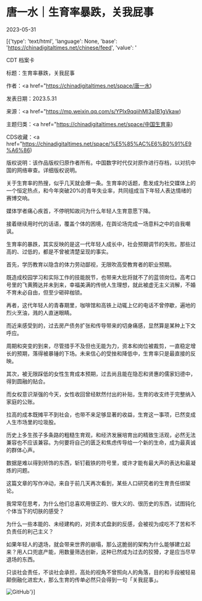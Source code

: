 # 唐一水｜生育率暴跌，关我屁事

2023-05-31

[{'type': 'text/html', 'language': None, 'base': 'https://chinadigitaltimes.net/chinese/feed', 'value': '

CDT 档案卡

标题：生育率暴跌，关我屁事

作者：<a href="https://chinadigitaltimes.net/space/唐一水)

发表日期：2023.5.31

来源：<a href="https://mp.weixin.qq.com/s/YPlx9qqiihMI3a1B1gVkaw)

主题归类：<a href="https://chinadigitaltimes.net/space/中国生育率)

CDS收藏：<a href="https://chinadigitaltimes.net/space/%E5%85%AC%E6%B0%91%E9%A6%86)

版权说明：该作品版权归原作者所有。中国数字时代仅对原作进行存档，以对抗中国的网络审查。详细版权说明。





关于生育率的热搜，似乎几天就会爆一条。生育率的话题，愈发成为社交媒体上的一个恒定热点，和今年突破20%的青年失业率，共同组成当下年轻人表达情绪的赛博交响。

媒体学者痛心疾首，不停明知故问为什么年轻人生育意愿下降。

接着继续用时代的话语，覆盖个体的困境，在舆论场完成一场意料之中的自我嘲讽。

生育率的暴跌，其实反映的是这一代年轻人成长中，社会预期调节的失败。那些过高的、过低的，都是不曾被清楚呈现的事实。

首先，学历教育以隐含的体力劳动鄙视，无限吹高受教育者的职业预期。

既造成校园学习和实际工作的技能脱节，也带来大批将就不了的蓝领岗位。高考口号里的飞黄腾达并未到来，幸福美满的传统人生理想，就此被虚无主义消解，不婚不育未必自由，但至少砸碎枷锁。

再者，这代年轻人的青春期里，咖啡馆和高铁上动辄上亿的电话不曾停歇，遍地的烈火烹油，溅的人直迷眼睛。

而近来感受到的，过去房产债务扩张和传导带来的切身痛感，显然算是某种上下文呼应。

周期和突变的到来，尽管措手不及但也无能为力，资本和岗位被裁剪，一直稳定增长的预期，落得被暴锤的下场。未来信心的受挫和降低中，生育率只是最直接的反映。

其次，被无限踩低的女性生育成本预期，过去尚且能在隐忍和贤惠的儒家妇德中，得到圆融的贴合。

而女权意识渐强的今天，女性收回曾经默然付出的补贴，生育的收支终于完整纳入家庭的公账。

拉高的成本既摊平不到社会，也带不来足够显著的收益，生育这一事项，已然变成人生市场里的垃圾股。

历史上多生孩子多条路的粗糙生育观，和经济发展培育出的精致生活观，必然无法兼容也不应该兼容。为何要将自己的匮乏和焦虑传导给一个新的生命，成为最真诚的群体心声。

数据是难以得到矫饰的东西，斩钉截铁的符号里，或许才能有最大声的表达和最凝炼的问题。

这篇文章的写作冲动，来自于前几天再次看到，某些人口研究者的生育责任绑架论。

我常常在思考，为什么他们总喜欢用很正的、很大义的、很历史的东西，试图钝化个体当下的切肤的感受？

为什么一些本能的、未经建构的，对资本式盘剥的反感，会被视为成吃不了苦和不负责任的利己主义？

如果年轻人的退场，就会带来世界的崩塌，那么这脆弱的架构为什么能够建立起来？用人口兜底产能，用数量筛选创新，这种已然成为过去的狡猾，才是应当尽早退场的东西。

只谈社会责任，不谈社会承担，高处的视角不曾照向人的角落，目的和手段被轻易颠倒融化进宏大，那么生育的传单必然只会得到一句「关我屁事」。

![GitHub](https://chinadigitaltimes.net/chinese/files/2023/05/post-696647-64769af1944ab.)'}]